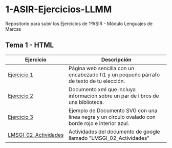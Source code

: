 # 1-ASIR-Ejercicios-LLMM
Repositorio para subir los Ejercicios de 1ºASIR - Módulo Lenguajes de Marcas

## Tema 1 - HTML
Ejercicio | Descripción
----------|------------
[Ejercicio 1](/tema1/Actividad1_Rafael_1ASIR.html) | Página web sencilla con un encabezado h1 y un pequeño párrafo de texto de tu elección.
[Ejercicio 2](/tema1/Actividad1_XML_Rafael_1ASIR.xml) | Documento xml que incluya información sobre un par de libros de una biblioteca.
[Ejercicio 3](/tema1/Ejercicio_SVG_Rafael_1ASIR.svg) | Ejemplo de Documento SVG con una línea negra y un círculo ovalado con borde rojo e interior azul.
[LMSGI_02_Actividades](/tema1/LMSGI_02_Actividades/README.md) | Actividades del documento de google llamado "LMSGI_02_Actividades"

